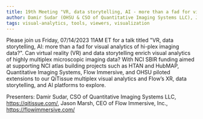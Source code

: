 ```yaml
---
title: 19th Meeting "VR, data storytelling, AI - more than a fad for visual analytics of hi-plex imaging data?"
author: Damir Sudar (OHSU & CSO of Quantitative Imaging Systems LLC), Jason Marsh (CEO of Flow Immersive Inc.)
tags: visual-analytics, tools, viewers, visualization
---
```


Please join us Friday, 07/14/2023 11AM ET for a talk titled "VR, data storytelling, AI: more than a fad for visual analytics of hi-plex imaging data?". Can virtual reality (VR) and data storytelling enrich visual analytics of highly multiplex microscopic imaging data? With NCI SBIR funding aimed at supporting NCI atlas building projects such as HTAN and HubMAP, Quantitative Imaging Systems, Flow Immersive, and OHSU piloted extensions to our QiTissue multiplex visual analytics and Flow’s XR, data storytelling, and AI platforms to explore.

Presenters: Damir Sudar, CSO of Quantitative Imaging Systems LLC, https://qitissue.com/, Jason Marsh, CEO of Flow Immersive, Inc., https://flowimmersive.com/

